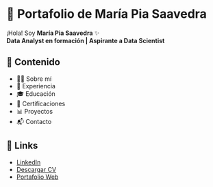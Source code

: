 # 🎀 Portafolio de María Pia Saavedra

¡Hola! Soy **María Pia Saavedra** ✨  
**Data Analyst en formación | Aspirante a Data Scientist**

## 🌸 Contenido
- 👩‍💻 Sobre mí  
- 💼 Experiencia  
- 🎓 Educación  
- 📜 Certificaciones  
- 📊 Proyectos  
- 📬 Contacto  

## 🔗 Links
- [LinkedIn](https://www.linkedin.com/in/tu-perfil)  
- [Descargar CV](./CV%20Maria%20Pia%20Saavedra%20Chavez.pdf)  
- [Portafolio Web](https://mapisaavedra.github.io/Portafolio-Analista-de-Datos/)
